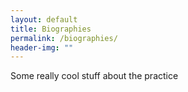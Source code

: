 ```yaml
---
layout: default
title: Biographies
permalink: /biographies/
header-img: ""
---
```


Some really cool stuff about the practice
